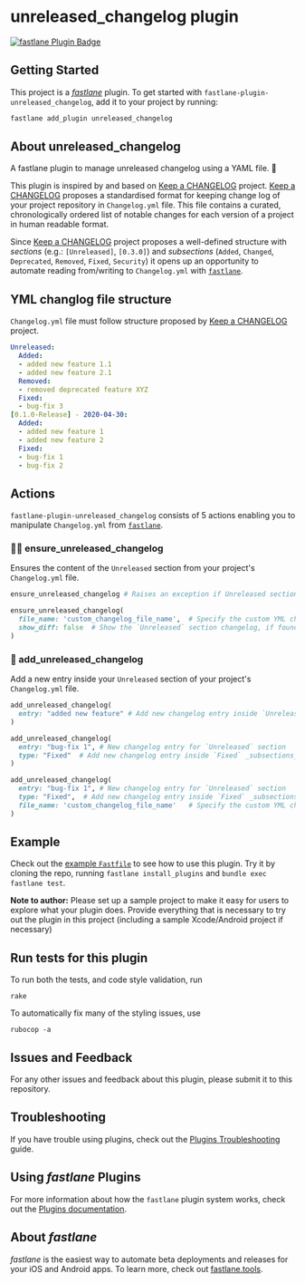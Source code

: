 # unreleased_changelog plugin

[![fastlane Plugin Badge](https://rawcdn.githack.com/fastlane/fastlane/master/fastlane/assets/plugin-badge.svg)](https://rubygems.org/gems/fastlane-plugin-unreleased_changelog)

## Getting Started

This project is a [_fastlane_](https://github.com/fastlane/fastlane) plugin. To get started with `fastlane-plugin-unreleased_changelog`, add it to your project by running:

```bash
fastlane add_plugin unreleased_changelog
```

## About unreleased_changelog
A fastlane plugin to manage unreleased changelog using a YAML file. 🚀

This plugin is inspired by and based on [Keep a CHANGELOG](http://keepachangelog.com/) project. [Keep a CHANGELOG](http://keepachangelog.com/) proposes a standardised format for keeping change log of your project repository in `Changelog.yml` file. This file contains a curated, chronologically ordered list of notable changes for each version of a project in human readable format.

Since [Keep a CHANGELOG](http://keepachangelog.com/) project proposes a well-defined structure with _sections_ (e.g.: `[Unreleased]`, `[0.3.0]`) and _subsections_ (`Added`, `Changed`, `Deprecated`, `Removed`, `Fixed`, `Security`) it opens up an opportunity to automate reading from/writing to `Changelog.yml` with [`fastlane`](https://fastlane.tools). 

## YML changlog file structure
`Changelog.yml` file must follow structure proposed by [Keep a CHANGELOG](http://keepachangelog.com/) project. 

```yml
Unreleased:
  Added:
  - added new feature 1.1
  - added new feature 2.1
  Removed:
  - removed deprecated feature XYZ
  Fixed:
  - bug-fix 3
[0.1.0-Release] - 2020-04-30:
  Added:
  - added new feature 1
  - added new feature 2
  Fixed:
  - bug-fix 1
  - bug-fix 2
```

## Actions
`fastlane-plugin-unreleased_changelog` consists of 5 actions enabling you to manipulate `Changelog.yml` from [`fastlane`](https://fastlane.tools).

### 🕵🏻 ensure_unreleased_changelog

Ensures the content of the `Unreleased` section from your project's `Changelog.yml` file. 

``` ruby
ensure_unreleased_changelog	# Raises an exception if Unreleased section is empty
```

``` ruby
ensure_unreleased_changelog(
  file_name: 'custom_changelog_file_name',	# Specify the custom YML changelog file name (dafault `changelog`)
  show_diff: false	# Show the `Unreleased` section changelog, if found. (dafault true)
)
```

### 📝 add_unreleased_changelog

Add a new entry inside your `Unreleased` section of your project's `Changelog.yml` file.

``` ruby
add_unreleased_changelog(
  entry: "added new feature" # Add new changelog entry inside `Unreleased` section's `Addded` _subsections_
)	
```

``` ruby
add_unreleased_changelog(
  entry: "bug-fix 1", # New changelog entry for `Unreleased` section
  type: "Fixed"  # Add new changelog entry inside `Fixed` _subsections_
)	
```

``` ruby
add_unreleased_changelog(
  entry: "bug-fix 1", # New changelog entry for `Unreleased` section
  type: "Fixed",  # Add new changelog entry inside `Fixed` _subsections_
  file_name: 'custom_changelog_file_name'	# Specify the custom YML changelog file name (dafault `changelog`)
)	
```


## Example

Check out the [example `Fastfile`](fastlane/Fastfile) to see how to use this plugin. Try it by cloning the repo, running `fastlane install_plugins` and `bundle exec fastlane test`.

**Note to author:** Please set up a sample project to make it easy for users to explore what your plugin does. Provide everything that is necessary to try out the plugin in this project (including a sample Xcode/Android project if necessary)

## Run tests for this plugin

To run both the tests, and code style validation, run

```
rake
```

To automatically fix many of the styling issues, use
```
rubocop -a
```

## Issues and Feedback

For any other issues and feedback about this plugin, please submit it to this repository.

## Troubleshooting

If you have trouble using plugins, check out the [Plugins Troubleshooting](https://docs.fastlane.tools/plugins/plugins-troubleshooting/) guide.

## Using _fastlane_ Plugins

For more information about how the `fastlane` plugin system works, check out the [Plugins documentation](https://docs.fastlane.tools/plugins/create-plugin/).

## About _fastlane_

_fastlane_ is the easiest way to automate beta deployments and releases for your iOS and Android apps. To learn more, check out [fastlane.tools](https://fastlane.tools).
